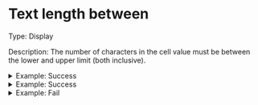 # Text length between

Type: Display

Description: The number of characters in the cell value must be between the lower and upper limit (both inclusive).

<details>

<summary>Example: Success</summary>

* Cell value: Description
* Rule values:
  * Min length: 1
  * Max length: 11
* Result: Rule passes because the length of 'Description' is 11



Observations:&#x20;

* 'Description' is 11 characters long and falls within the ranges.
* No orange border, indicating valid data.

</details>

<details>

<summary>Example: Success</summary>

* Cell value: D
* Rule values:
  * Min length: 1
  * Max length: 11
* Result: Rule passes because the length of 'D' is 1



Observations:&#x20;

* 'D' is 1 character long and falls within the ranges.
* No orange border, indicating valid data.

</details>

<details>

<summary>Example: Fail</summary>

* Cell value: Descriptions
* Rule values:
  * Min length: 1
  * Max length: 11
* Result: ![](<../../../.gitbook/assets/image (25).png>)



Observations:&#x20;

* 'Descriptions' is 12 characters long and falls outside the ranges.
* Orange border, indicating invalid data.

</details>
